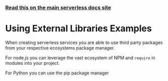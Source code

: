 <!--
title: Using External Libraries
menuText: Using External Libraries
description: Example of Using External Libraries in NodeJS and Python with the serverless framework
layout: Doc
-->

<!-- DOCS-SITE-LINK:START automatically generated  -->
### [Read this on the main serverless docs site](https://www.serverless.com/framework/docs/providers/aws/examples/using-external-libraries/)
<!-- DOCS-SITE-LINK:END -->

# Using External Libraries Examples

When creating serverless services you are able to use third party packages from your respective ecosystems package manager.

For node.js you can leverage the vast ecosystem of NPM and `require` in modules into your project.

For Python you can use the pip package manager
